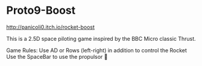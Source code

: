 # Proto9-Boost
 
http://panicoli0.itch.io/rocket-boost


This is a 2.5D space piloting game inspired by the BBC Micro classic Thrust.


Game Rules:
Use AD or Rows (left-right) in addition to control the Rocket
Use the SpaceBar to use the propulsor 🚀​
